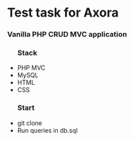 # Test task for Axora
<h3>Vanilla PHP CRUD MVC application</h3>
<ul><h3>Stack</h3>
<li>PHP MVC</li>
<li>MySQL</li>
<li>HTML</li>
<li>CSS</li>
</ul>
<ul><h3>Start</h3>
<li>git clone</li>
<li>Run queries in db.sql</li>
</ul>
